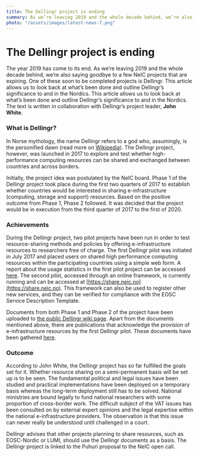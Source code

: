 ```yaml
---
title: The Dellingr project is ending
summary: As we’re leaving 2019 and the whole decade behind, we’re also saying goodbye to a few NeIC projects that are expiring. One of these soon to be completed projects is Dellingr. This article allows us to look back at what’s been done and outline Dellingr’s significance to and in the Nordics.
photo: "/assets/images/latest-news-7.png"
---
```


The Dellingr project is ending
===============================

The year 2019 has come to its end. As we’re leaving 2019 and the whole decade behind, we’re also saying goodbye to a few NeIC projects that are expiring. One of these soon to be completed projects is Dellingr. This article allows us to look back at what’s been done and outline Dellingr’s significance to and in the Nordics. This article allows us to look back at what’s been done and outline Dellingr’s significance to and in the Nordics. The text is written in collaboration with Dellingr’s project leader, <b>John White</b>. 

### What is Dellingr?

In Norse mythology, the name Dellingr refers to a god who, assumingly, is the personified dawn (read more on [Wikipedia](https://en.wikipedia.org/wiki/Dellingr)). The Dellingr project, however, was launched in 2017 to explore and test whether high-performance computing resources can be shared and exchanged between countries and across borders.

Initially, the project idea was postulated by the NeIC board. Phase 1 of the Dellingr project took place during the first two quarters of 2017 to establish whether countries would be interested in sharing e-infrastructure (computing, storage and support) resources. Based on the positive outcome from Phase 1, Phase 2 followed. It was decided that the project would be in execution from the third quarter of 2017 to the first of 2020.

### Achievements

During the Dellingr project, two pilot projects have been run in order to test resource-sharing methods and policies by offering e-infrastructure resources to researchers free of charge. The first Dellingr pilot was initiated in July 2017 and placed users on shared high performance computing resources within the participating countries using a simple web form. A report about the usage statistics in the first pilot project can be accessed [here](https://wiki.neic.no/w/ext/img_auth.php/4/41/Dellingr-DO2-final.pdf). The second pilot, accessed through an online framework, is currently running and can be accessed at [https://share.neic.no](https://share.neic.no). This framework can also be used to register other new services, and they can be verified for compliance with the EOSC Service Description Template.

Documents from both Phase 1 and Phase 2 of the project have been uploaded to [the public Dellingr wiki page](https://wiki.neic.no/wiki/Dellingr#Phase_1). Apart from the documents mentioned above, there are publications that acknowledge the provision of e-infrastructure resources by the first Dellingr pilot. These documents have been gathered [here](https://wiki.neic.no/int/Pilot_1_Questions_to_participants#Publications_from_1st_pilot).

### Outcome

According to John White, the Dellingr project has so far fulfilled the goals set for it. Whether resource sharing on a semi-permanent basis will be set up is to be seen. The fundamental political and legal issues have been studied and practical implementations have been deployed on a temporary basis whereas the long-term deployment still has to be solved. National ministries are bound legally to fund national researchers with some proportion of cross-border work. The difficult subject of the VAT issues has been consulted on by external expert opinions and the legal expertise within the national e-infrastructure providers. The observation is that this issue can never really be understood until challenged in a court.

Dellingr advises that other projects planning to share resources, such as EOSC-Nordic or LUMI, should use the Dellingr documents as a basis. The Dellingr project is linked to the Puhuri proposal to the NeIC open call.
